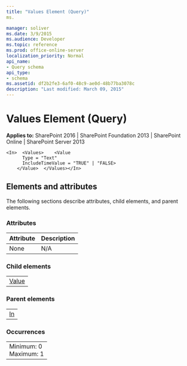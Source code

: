```yaml
---
title: "Values Element (Query)"
ms.

manager: soliver
ms.date: 3/9/2015
ms.audience: Developer
ms.topic: reference
ms.prod: office-online-server
localization_priority: Normal
api_name:
- Query schema
api_type:
- schema
ms.assetid: df2b2fe3-6af0-48c9-ae0d-48b77ba3078c
description: "Last modified: March 09, 2015"
---
```


# Values Element (Query)

 
  
 **Applies to:** SharePoint 2016 | SharePoint Foundation 2013 | SharePoint Online | SharePoint Server 2013
  
```
<In>  <Values>    <Value
      Type = "Text"
      IncludeTimeValue = "TRUE" | "FALSE>
    </Value>  </Values></In>
```

## Elements and attributes

The following sections describe attributes, child elements, and parent elements.

### Attributes

|**Attribute**|**Description**|
|:-----|:-----|
|None  <br/> |N/A  <br/> |
   
### Child elements

||
|:-----|
|[Value](value-element-query.md)|
   
### Parent elements

||
|:-----|
|[In](in-element-query.md)|
   
### Occurrences

||
|:-----|
|Minimum: 0  <br/> Maximum: 1  <br/> |
   

